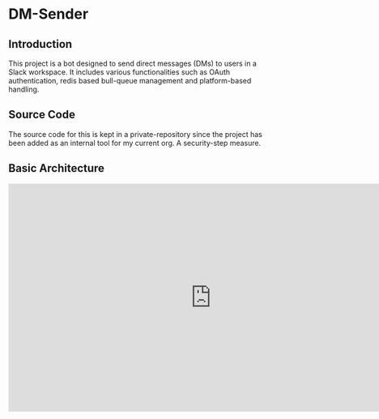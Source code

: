 # DM-Sender

## Introduction

This project is a bot designed to send direct messages (DMs) to users in a Slack workspace. It includes various functionalities such as OAuth authentication, redis based bull-queue management and platform-based handling.

## Source Code

The source code for this is kept in a private-repository since the project has been added as an internal tool for my current org. A security-step measure.

## Basic Architecture

<iframe style="border:none" width="800" height="450" src="https://whimsical.com/embed/P7YCu8HxGDRgpdEhf8xY1a@6HYTAunKLgTTiphjupcRRwBBiyCrgcLFESPq9AnMJXxTj4N"></iframe>
